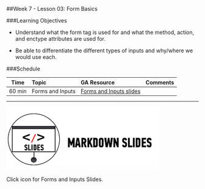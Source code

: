 ##Week 7 - Lesson 03: Form Basics


###Learning Objectives

*	Understand what the form tag is used for and what the method, action, and enctype attributes are used for.

*	Be able to differentiate the different types of inputs and why/where we would use each.



###Schedule


| Time        | Topic| GA Resource| Comments |
| ------------- |:-------------|:-------------------|:----------------|
| 60 min | Forms and Inputs | [Forms and Inputs slides](slides.md) |  |

---





[![slides](../../img/icons/slides.png)](slides.md)

Click icon for Forms and Inputs Slides.
